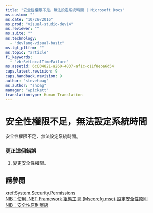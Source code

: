 ```yaml
---
title: "安全性權限不足，無法設定系統時間 | Microsoft Docs"
ms.custom: ""
ms.date: "10/29/2016"
ms.prod: "visual-studio-dev14"
ms.reviewer: ""
ms.suite: ""
ms.technology: 
  - "devlang-visual-basic"
ms.tgt_pltfrm: ""
ms.topic: "article"
f1_keywords: 
  - "vbrSetLocalTimeFailure"
ms.assetid: 6c034821-a260-4837-af1c-c11f8eba6d54
caps.latest.revision: 9
caps.handback.revision: 9
author: "stevehoag"
ms.author: "shoag"
manager: "wpickett"
translationtype: Human Translation
---
```

# 安全性權限不足，無法設定系統時間
安全性權限不足，無法設定系統時間。  
  
### 更正這個錯誤  
  
1.  變更安全性權限。  
  
## 請參閱  
 <xref:System.Security.Permissions>   
 [NIB：使用 .NET Framework 組態工具 \(Mscorcfg.msc\) 設定安全性原則](http://msdn.microsoft.com/zh-tw/3c6ad87f-2c88-4f7b-87e6-8228c5d09866)   
 [NIB：安全性原則層級](http://msdn.microsoft.com/zh-tw/5ebf4b78-548d-484d-b1e3-8325138b7413)